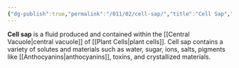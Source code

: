 ```yaml
---
{"dg-publish":true,"permalink":"/011/02/cell-sap/","title":"Cell Sap","tags":["BIOL412"],"noteIcon":"1","created":"2024-09-26T13:45:04.073-07:00","updated":"2024-09-26T15:15:25.345-07:00"}
---
```


**Cell sap** is a fluid produced and contained within the [[Central Vacuole\|central vacuole]] of [[Plant Cells\|plant cells]]. Cell sap contains a variety of solutes and materials such as water, sugar, ions, salts, pigments like [[Anthocyanins\|anthocyanins]], toxins, and crystallized materials.